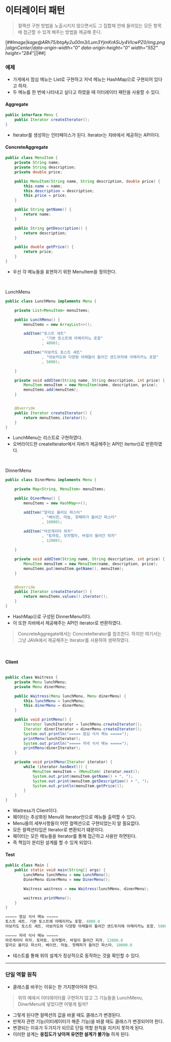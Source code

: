 # 이터레이터 패턴
> 컬렉션 구현 방법을 노출시키지 않으면서도 그 집합체 안에 들어있는 모든 항목에 접근할 수 있게 해주는 방법을 제공해 준다.


[##_Image|kage@ARh75/btqAy2u00m3/Lum3YjmKrA5iJy4VIcwPZ0/img.png|alignCenter|data-origin-width="0" data-origin-height="0" width="552" height="284"|||_##]

### 예제

- 가게에서 점심 메뉴는 List로 구현하고 저녁 메뉴는 HashMap으로 구현되어 있다고 하자.
- 두 메뉴를 한 번에 나타내고 싶다고 하였을 때 이터레이터 패턴을 사용할 수 있다.

#### Aggregate
```java
public interface Menu {
    public Iterator createIterator();
}
```
- Iterator를 생성하는 인터페이스가 된다. Iterator는 자바에서 제공하는 API이다.


#### ConcreteAggregate

```java
public class MenuItem {
    private String name;
    private String description;
    private double price;

    public MenuItem(String name, String description, double price) {
        this.name = name;
        this.description = description;
        this.price = price;
    }

    public String getName() {
        return name;
    }

    public String getDescription() {
        return description;
    }

    public double getPrice() {
        return price;
    }
}
```
- 우선 각 메뉴들을 표현하기 위한 MenuItem을 정의한다.

<br>

LunchMenu
```java
public class LunchMenu implements Menu {

    private List<MenuItem> menuItems;

    public LunchMenu() {
        menuItems = new ArrayList<>();

        addItem("토스트 세트"
                , "기본 토스트에 아메리카노 포함"
                , 4000);

        addItem("아보카도 토스트 세트"
                , "아보카도와 다양항 야채들이 들어간 샌드위치에 아메리카노 포함"
                , 5000);

    }

    private void addItem(String name, String description, int price) {
        MenuItem menuItem = new MenuItem(name, description, price);
        menuItems.add(menuItem);
    }


    @Override
    public Iterator createIterator() {
        return menuItems.iterator();
    }
}
```
- LunchMenu는 리스트로 구현하였다.
- 오버라이드한 createIterator에서 자바가 제공해주는 API인 itertor()로 반환하였다.

<br>

DinnerMenu
```java
public class DinerMenu implements Menu {

    private Map<String, MenuItem> menuItems;

    public DinerMenu() {
        menuItems = new HashMap<>();

        addItem("알리오 올리오 파스타"
                , "베이컨, 마늘, 핫페퍼가 들어간 파스타"
                , 10000);

        addItem("마르게리타 피자"
                , "토마토, 모차렐라, 바질이 들어간 피자"
                , 12000);

    }

    private void addItem(String name, String description, int price) {
        MenuItem menuItem = new MenuItem(name, description, price);
        menuItems.put(menuItem.getName(), menuItem);
    }


    @Override
    public Iterator createIterator() {
        return menuItems.values().iterator();
    }
}
```
- HashMap으로 구성된 DinnerMenu이다.
- 이 또한 자바에서 제공해주는 API인 iterator로 번환하였다.

> ConcreteAggregate에서는 ConcreteIterator를 참조한다. 하지만 여기서는 그냥 JAVA에서 제공해주는 Iterator를 사용하여 생략하였다.

​
#### Client
```JAVA

public class Waitress {
    private Menu lunchMenu;
    private Menu dinerMenu;

    public Waitress(Menu lunchMenu, Menu dinerMenu) {
        this.lunchMenu = lunchMenu;
        this.dinerMenu = dinerMenu;
    }

    public void printMenu() {
        Iterator lunchIterator = lunchMenu.createIterator();
        Iterator dinerIterator = dinerMenu.createIterator();
        System.out.println("===== 점심 식사 메뉴 =====");
        printMenu(lunchIterator);
        System.out.println("===== 저녁 식사 메뉴 =====");
        printMenu(dinerIterator);
    }

    private void printMenu(Iterator iterator) {
        while (iterator.hasNext()) {
            MenuItem menuItem = (MenuItem) iterator.next();
            System.out.print(menuItem.getName() + ", ");
            System.out.print(menuItem.getDescription() + ", ");
            System.out.println(menuItem.getPrice());
        }
    }
}
```
- Waitress가 Client이다.
- 웨이터는 추상화된 Menu와 Iterator만으로 메뉴들 출력할 수 있다.
- Menu들의 세부사항들이 어떤 컬렉션으로 구현되었는지 알 필요없다.
- 모든 컬렉션타입은 Iterator로 변환되기 떄문이다.
- 웨이터는 모든 메뉴들을 Iterator를 통해 접근하고 사용만 하면된다.
- 즉 책임이 분리된 설계를 할 수 있게 되었다.

#### Test​
```JAVA
public class Main {
    public static void main(String[] args) {
        LunchMenu lunchMenu = new LunchMenu();
        DinerMenu dinerMenu = new DinerMenu();

        Waitress waitress = new Waitress(lunchMenu, dinerMenu);

        waitress.printMenu();
    }
}

===== 점심 식사 메뉴 =====
토스트 세트, 기본 토스트에 아메리카노 포함, 4000.0
아보카도 토스트 세트, 아보카도와 다양항 야채들이 들어간 샌드위치에 아메리카노 포함, 5000.0

===== 저녁 식사 메뉴 =====
마르게리타 피자, 토마토, 모차렐라, 바질이 들어간 피자, 12000.0
알리오 올리오 파스타, 베이컨, 마늘, 핫페퍼가 들어간 파스타, 10000.0
```
- 테스트를 통해 위의 설계가 정상적으로 동작하는 것을 확인할 수 있다.


---

### **단일 역할 원칙**
- 클래스를 바꾸는 이유는 한 가지뿐이어야 한다.

> 위의 예에서 이터레이터를 구현하지 않고 그 기능들을 LunchMenu, DinerMenu에 넣었다면 어떻게 될까?

- 그렇게 된다면 컬렉션의 값을 바꿀 때도 클래스가 변경된다.
- 반복자 관련 기능(이터레이터가 해준 기능)을 바꿀 때도 클래스가 변경되어야 한다.
- 변경되는 이유가 두가지가 되므로 단일 역할 원칙을 지키지 못하게 된다.
- 이러한 설계는 **응집도가 낮아져 유연한 설계가 불가능** 하게 된다.

